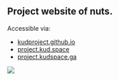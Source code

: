 ## Project website of nuts.

Accessible via:
* [kudproject.github.io](https://kudproject.github.io)
* [project.kud.space](https://project.kud.space)
* [project.kudspace.ga](https://project.kudspace.ga)

[![](https://img.shields.io/github/license/KudProject/kudproject.github.io.svg)](https://creativecommons.org/licenses/by-sa/4.0/)
